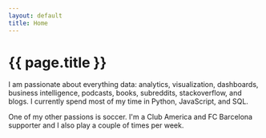 ```yaml
---
layout: default
title: Home
---
```


# {{ page.title }}

I am passionate about everything data: analytics, visualization, dashboards, business intelligence, podcasts, books, subreddits, stackoverflow, and blogs. I currently spend most of my time in Python, JavaScript, and SQL.

One of my other passions is soccer. I'm a Club America and FC Barcelona supporter and I also play a couple of times per week.
